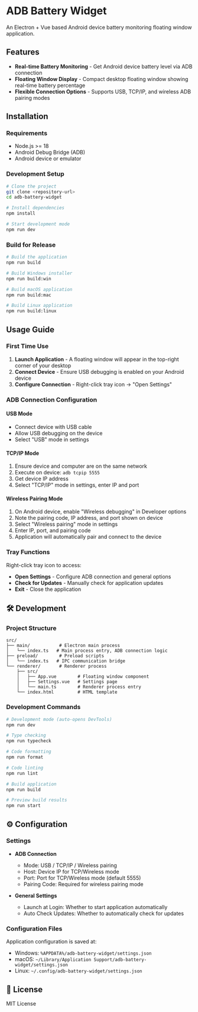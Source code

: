 # ADB Battery Widget

An Electron + Vue based Android device battery monitoring floating window application.

## Features

- **Real-time Battery Monitoring** - Get Android device battery level via ADB connection
- **Floating Window Display** - Compact desktop floating window showing real-time battery percentage
- **Flexible Connection Options** - Supports USB, TCP/IP, and wireless ADB pairing modes

## Installation

### Requirements

- Node.js >= 18
- Android Debug Bridge (ADB)
- Android device or emulator

### Development Setup

```bash
# Clone the project
git clone <repository-url>
cd adb-battery-widget

# Install dependencies
npm install

# Start development mode
npm run dev
```

### Build for Release

```bash
# Build the application
npm run build

# Build Windows installer
npm run build:win

# Build macOS application
npm run build:mac

# Build Linux application
npm run build:linux
```

## Usage Guide

### First Time Use

1. **Launch Application** - A floating window will appear in the top-right corner of your desktop
2. **Connect Device** - Ensure USB debugging is enabled on your Android device
3. **Configure Connection** - Right-click tray icon → "Open Settings"

### ADB Connection Configuration

#### USB Mode

- Connect device with USB cable
- Allow USB debugging on the device
- Select "USB" mode in settings

#### TCP/IP Mode

1. Ensure device and computer are on the same network
2. Execute on device: `adb tcpip 5555`
3. Get device IP address
4. Select "TCP/IP" mode in settings, enter IP and port

#### Wireless Pairing Mode

1. On Android device, enable "Wireless debugging" in Developer options
2. Note the pairing code, IP address, and port shown on device
3. Select "Wireless pairing" mode in settings
4. Enter IP, port, and pairing code
5. Application will automatically pair and connect to the device

### Tray Functions

Right-click tray icon to access:

- **Open Settings** - Configure ADB connection and general options
- **Check for Updates** - Manually check for application updates
- **Exit** - Close the application

## 🛠️ Development

### Project Structure

```
src/
├── main/           # Electron main process
│   └── index.ts   # Main process entry, ADB connection logic
├── preload/        # Preload scripts
│   └── index.ts   # IPC communication bridge
└── renderer/       # Renderer process
    ├── src/
    │   ├── App.vue        # Floating window component
    │   ├── Settings.vue   # Settings page
    │   └── main.ts        # Renderer process entry
    └── index.html         # HTML template
```

### Development Commands

```bash
# Development mode (auto-opens DevTools)
npm run dev

# Type checking
npm run typecheck

# Code formatting
npm run format

# Code linting
npm run lint

# Build application
npm run build

# Preview build results
npm run start
```

## ⚙️ Configuration

### Settings

- **ADB Connection**
  - Mode: USB / TCP/IP / Wireless pairing
  - Host: Device IP for TCP/Wireless mode
  - Port: Port for TCP/Wireless mode (default 5555)
  - Pairing Code: Required for wireless pairing mode

- **General Settings**
  - Launch at Login: Whether to start application automatically
  - Auto Check Updates: Whether to automatically check for updates

### Configuration Files

Application configuration is saved at:

- Windows: `%APPDATA%/adb-battery-widget/settings.json`
- macOS: `~/Library/Application Support/adb-battery-widget/settings.json`
- Linux: `~/.config/adb-battery-widget/settings.json`

## 📄 License

MIT License
